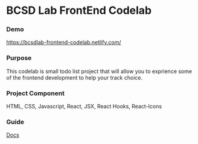 # BCSD Lab FrontEnd Codelab

### Demo

https://bcsdlab-frontend-codelab.netlify.com/

### Purpose

This codelab is small todo list project that will allow you to exprience some of the frontend development to help your track choice.

### Project Component

HTML, CSS, Javascript, React, JSX, React Hooks, React-Icons

### Guide

[Docs](https://gracieuxyh.gitbook.io/bcsd-frontend-codelab/)